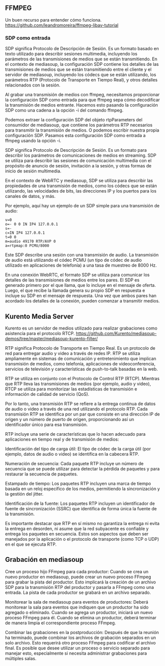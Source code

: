 ## FFMPEG

Un buen recurso para entender cómo funciona.
<https://github.com/leandromoreira/ffmpeg-libav-tutorial>

### SDP como entrada

SDP significa Protocolo de Descripción de Sesión. Es un formato basado en texto utilizado para describir sesiones multimedia, incluyendo los parámetros de las transmisiones de medios que se están transmitiendo. En el contexto de mediasoup, la configuración SDP contiene los detalles de las transmisiones de medios que se están transmitiendo entre el cliente y el servidor de mediasoup, incluyendo los códecs que se están utilizando, los parámetros RTP (Protocolo de Transporte en Tiempo Real), y otros detalles relacionados con la sesión.

Al grabar una transmisión de medios con ffmpeg, necesitamos proporcionar la configuración SDP como entrada para que ffmpeg sepa cómo decodificar la transmisión de medios entrante. Hacemos esto pasando la configuración SDP como una cadena a la opción -i del comando ffmpeg.

Podemos extraer la configuración SDP del objeto rtpParameters del consumidor de mediasoup, que contiene los parámetros RTP necesarios para transmitir la transmisión de medios. O podemos escribir nuestra propia configuración SDP. Pasamos esta configuración SDP como entrada a ffmpeg usando la opción -i.

SDP significa Protocolo de Descripción de Sesión. Es un formato para describir los parámetros de comunicaciones de medios en streaming. SDP se utiliza para describir las sesiones de comunicación multimedia con el propósito de anuncio de sesión, invitación a la sesión, y otras formas de inicio de sesión multimedia.

En el contexto de WebRTC y mediasoup, SDP se utiliza para describir las propiedades de una transmisión de medios, como los códecs que se están utilizando, las velocidades de bits, las direcciones IP y los puertos para los canales de datos, y más.

Por ejemplo, aquí hay un ejemplo de un SDP simple para una transmisión de audio:

```
v=0
o=- 0 0 IN IP4 127.0.0.1
s=-
c=IN IP4 127.0.0.1
t=0 0
m=audio 49170 RTP/AVP 0
a=rtpmap:0 PCMU/8000
```

Este SDP describe una sesión con una transmisión de audio. La transmisión de audio está utilizando el códec PCMU (un tipo de códec de audio utilizado en aplicaciones de telefonía) a una tasa de muestreo de 8000 Hz.

En una conexión WebRTC, el formato SDP se utiliza para comunicar los detalles de las transmisiones de medios entre los pares. El SDP es generado primero por el que llama, que lo incluye en el mensaje de oferta. Luego, el que recibe la llamada genera su propio SDP en respuesta e incluye su SDP en el mensaje de respuesta. Una vez que ambos pares han acordado los detalles de la conexión, pueden comenzar a transmitir medios.

## Kurento Media Server

Kurento es un servidor de medios utilizado para realizar grabaciones como asistencia para el protocolo RTCP.
<https://github.com/Kurento/mediasoup-demos/tree/master/mediasoup-kurento-filter/>

RTP significa Protocolo de Transporte en Tiempo Real. Es un protocolo de red para entregar audio y video a través de redes IP. RTP se utiliza ampliamente en sistemas de comunicación y entretenimiento que implican transmisión de medios, como telefonía, aplicaciones de videoconferencia, servicios de televisión y características de push-to-talk basadas en la web.

RTP se utiliza en conjunto con el Protocolo de Control RTP (RTCP). Mientras que RTP lleva las transmisiones de medios (por ejemplo, audio y video), RTCP se utiliza para monitorizar las estadísticas de transmisión e información de calidad de servicio (QoS).

Por lo tanto, una transmisión RTP se refiere a la entrega continua de datos de audio o video a través de una red utilizando el protocolo RTP. Cada transmisión RTP se identifica por un par que consiste en una dirección IP de origen y un número de puerto de origen, proporcionando así un identificador único para esa transmisión.

RTP incluye una serie de características que lo hacen adecuado para aplicaciones en tiempo real y de transmisión de medios:

Identificación del tipo de carga útil: El tipo de códec de la carga útil (por ejemplo, datos de audio o video) se identifica en la cabecera RTP.

Numeración de secuencia: Cada paquete RTP incluye un número de secuencia que se puede utilizar para detectar la pérdida de paquetes y para restaurar la secuencia de paquetes.

Estampado de tiempo: Los paquetes RTP incluyen una marca de tiempo basada en un reloj específico de los medios, permitiendo la sincronización y la gestión del jitter.

Identificación de la fuente: Los paquetes RTP incluyen un identificador de fuente de sincronización (SSRC) que identifica de forma única la fuente de la transmisión.

Es importante destacar que RTP en sí mismo no garantiza la entrega ni evita la entrega en desorden, ni asume que la red subyacente es confiable y entrega los paquetes en secuencia. Estos son aspectos que deben ser manejados por la aplicación o el protocolo de transporte (como TCP o UDP) en el que se ejecuta RTP.

## Grabación en mediasoup

Cree un proceso hijo FFmpeg para cada productor: Cuando se crea un nuevo productor en mediasoup, puede crear un nuevo proceso FFmpeg para grabar la pista del productor. Esto implicará la creación de un archivo SDP para la transmisión RTP del productor y pasarla a FFmpeg como una entrada. La pista de cada productor se grabará en un archivo separado.

Monitorear la sala de mediasoup para eventos de productores: Deberá monitorear la sala para eventos que indiquen que un productor ha sido agregado o eliminado. Cuando se agrega un productor, iniciará un nuevo proceso FFmpeg para él. Cuando se elimina un productor, deberá terminar de manera limpia el correspondiente proceso FFmpeg.

Combinar las grabaciones en la postproducción: Después de que la reunión ha terminado, puede combinar los archivos de grabación separados en un solo archivo. Esto requerirá otro proceso FFmpeg para codificar el archivo final. Es posible que desee utilizar un proceso o servicio separado para manejar esto, especialmente si necesita administrar grabaciones para múltiples salas.
